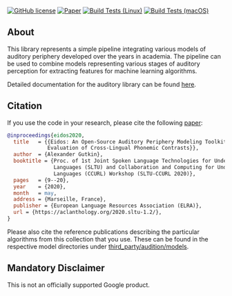 [![GitHub license](https://img.shields.io/badge/license-GPLv3-blue.svg)](https://github.com/google/eidos-audition/blob/master/LICENSE)
[![Paper](https://img.shields.io/badge/paper-SLTU%202020-blue.svg)](https://www.aclweb.org/anthology/2020.sltu-1.2/)
[![Build Tests (Linux)](https://github.com/google/eidos-audition/workflows/linux-ci.yml/badge.svg)](https://github.com/google/eidos-audition/actions?query=workflow%3A%22linux%22)
[![Build Tests (macOS)](https://github.com/google/eidos-audition/workflows/macos-ci.yml/badge.svg)](https://github.com/google/eidos-audition/actions?query=workflow%3A%22macos%22)

## About

This library represents a simple pipeline integrating various models
of auditory periphery developed over the years in academia. The pipeline
can be used to combine models representing various stages of auditory
perception for extracting features for machine learning algorithms.

Detailed documentation for the auditory library can be found
[here](eidos/audition/README.md).

## Citation

If you use the code in your research, please cite the following
[paper](https://www.aclweb.org/anthology/2020.sltu-1.2/):

```bibtex
@inproceedings{eidos2020,
  title   = {{Eidos: An Open-Source Auditory Periphery Modeling Toolkit and
             Evaluation of Cross-Lingual Phonemic Contrasts}},
  author  = {Alexander Gutkin},
  booktitle = {Proc. of 1st Joint Spoken Language Technologies for Under-Resourced
               Languages (SLTU) and Collaboration and Computing for Under-Resourced
               Languages (CCURL) Workshop (SLTU-CCURL 2020)},
  pages   = {9--20},
  year    = {2020},
  month   = may,
  address = {Marseille, France},
  publisher = {European Language Resources Association (ELRA)},
  url = {https://aclanthology.org/2020.sltu-1.2/},
}
```

Please also cite the reference publications describing the particular algorithms
from this collection that you use. These can be found in the respective model
directories under [third_party/audition/models](third_party/audition/models).

## Mandatory Disclaimer

This is not an officially supported Google product.
